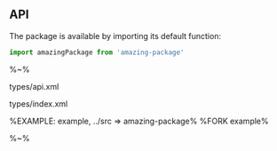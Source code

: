 ## API

The package is available by importing its default function:

```js
import amazingPackage from 'amazing-package'
```

%~%

<typedef method="amazingPackage">types/api.xml</typedef>

<typedef>types/index.xml</typedef>

%EXAMPLE: example, ../src => amazing-package%
%FORK example%

%~%